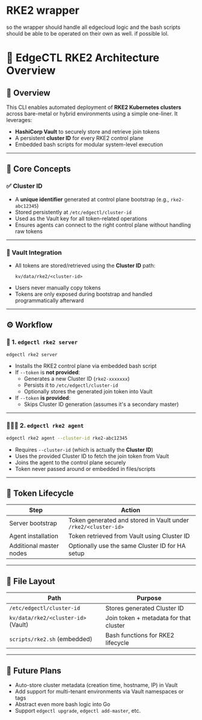 # RKE2 wrapper

so the wrapper should handle all edgecloud logic and the bash scripts should be able to be operated on their own as well. if possible lol.


# 🧱 EdgeCTL RKE2 Architecture Overview

## 🧭 Overview

This CLI enables automated deployment of **RKE2 Kubernetes clusters** across bare-metal or hybrid environments using a simple one-liner. It leverages:

- **HashiCorp Vault** to securely store and retrieve join tokens
- A persistent **cluster ID** for every RKE2 control plane
- Embedded bash scripts for modular system-level execution

---

## 🧩 Core Concepts

### ✅ Cluster ID

- A **unique identifier** generated at control plane bootstrap (e.g., `rke2-abc12345`)
- Stored persistently at `/etc/edgectl/cluster-id`
- Used as the Vault key for all token-related operations
- Ensures agents can connect to the right control plane without handling raw tokens

---

### 🔐 Vault Integration

- All tokens are stored/retrieved using the **Cluster ID** path:
  ```
  kv/data/rke2/<cluster-id>
  ```
- Users never manually copy tokens
- Tokens are only exposed during bootstrap and handled programmatically afterward

---

## ⚙️ Workflow

### 🧪 1. `edgectl rke2 server`

```bash
edgectl rke2 server
```

- Installs the RKE2 control plane via embedded bash script
- If `--token` is **not provided**:
  - Generates a new Cluster ID (`rke2-xxxxxxx`)
  - Persists it to `/etc/edgectl/cluster-id`
  - Optionally stores the generated join token into Vault
- If `--token` **is provided**:
  - Skips Cluster ID generation (assumes it's a secondary master)

---

### 🧑‍🤝‍🧑 2. `edgectl rke2 agent`

```bash
edgectl rke2 agent --cluster-id rke2-abc12345
```

- Requires `--cluster-id` (which is actually the **Cluster ID**)
- Uses the provided Cluster ID to fetch the join token from Vault
- Joins the agent to the control plane securely
- Token never passed around or embedded in files/scripts

---

## 🔄 Token Lifecycle

| Step                     | Action                                                           |
|--------------------------|------------------------------------------------------------------|
| Server bootstrap         | Token generated and stored in Vault under `/rke2/<cluster-id>`  |
| Agent installation       | Token retrieved from Vault using Cluster ID                     |
| Additional master nodes  | Optionally use the same Cluster ID for HA setup                 |

---

## 📁 File Layout

| Path                                | Purpose                                |
|-------------------------------------|----------------------------------------|
| `/etc/edgectl/cluster-id`          | Stores generated Cluster ID            |
| `kv/data/rke2/<cluster-id>` (Vault) | Join token + metadata for that cluster |
| `scripts/rke2.sh` (embedded)        | Bash functions for RKE2 lifecycle      |

---

## 🔮 Future Plans

- Auto-store cluster metadata (creation time, hostname, IP) in Vault
- Add support for multi-tenant environments via Vault namespaces or tags
- Abstract even more bash logic into Go
- Support `edgectl upgrade`, `edgectl add-master`, etc.